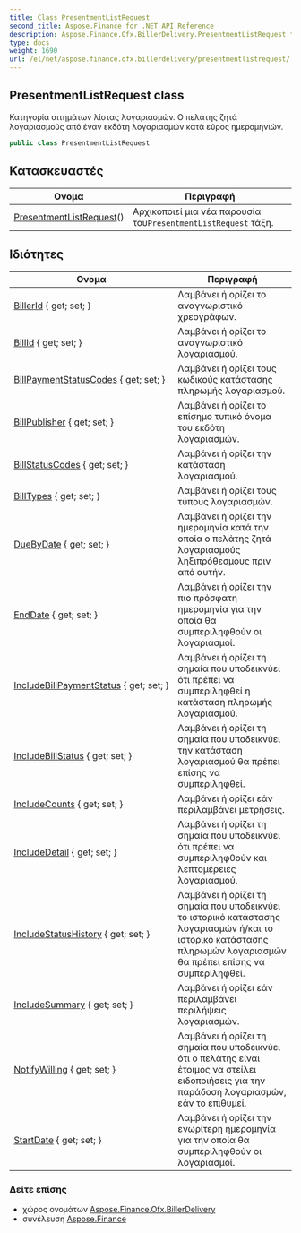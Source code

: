 ```yaml
---
title: Class PresentmentListRequest
second_title: Aspose.Finance for .NET API Reference
description: Aspose.Finance.Ofx.BillerDelivery.PresentmentListRequest τάξη. Κατηγορία αιτημάτων λίστας λογαριασμών. Ο πελάτης ζητά λογαριασμούς από έναν εκδότη λογαριασμών κατά εύρος ημερομηνιών.
type: docs
weight: 1690
url: /el/net/aspose.finance.ofx.billerdelivery/presentmentlistrequest/
---
```

## PresentmentListRequest class

Κατηγορία αιτημάτων λίστας λογαριασμών. Ο πελάτης ζητά λογαριασμούς από έναν εκδότη λογαριασμών κατά εύρος ημερομηνιών.

```csharp
public class PresentmentListRequest
```

## Κατασκευαστές

| Ονομα | Περιγραφή |
| --- | --- |
| [PresentmentListRequest](presentmentlistrequest/)() | Αρχικοποιεί μια νέα παρουσία του`PresentmentListRequest` τάξη. |

## Ιδιότητες

| Ονομα | Περιγραφή |
| --- | --- |
| [BillerId](../../aspose.finance.ofx.billerdelivery/presentmentlistrequest/billerid/) { get; set; } | Λαμβάνει ή ορίζει το αναγνωριστικό χρεογράφων. |
| [BillId](../../aspose.finance.ofx.billerdelivery/presentmentlistrequest/billid/) { get; set; } | Λαμβάνει ή ορίζει το αναγνωριστικό λογαριασμού. |
| [BillPaymentStatusCodes](../../aspose.finance.ofx.billerdelivery/presentmentlistrequest/billpaymentstatuscodes/) { get; set; } | Λαμβάνει ή ορίζει τους κωδικούς κατάστασης πληρωμής λογαριασμού. |
| [BillPublisher](../../aspose.finance.ofx.billerdelivery/presentmentlistrequest/billpublisher/) { get; set; } | Λαμβάνει ή ορίζει το επίσημο τυπικό όνομα του εκδότη λογαριασμών. |
| [BillStatusCodes](../../aspose.finance.ofx.billerdelivery/presentmentlistrequest/billstatuscodes/) { get; set; } | Λαμβάνει ή ορίζει την κατάσταση λογαριασμού. |
| [BillTypes](../../aspose.finance.ofx.billerdelivery/presentmentlistrequest/billtypes/) { get; set; } | Λαμβάνει ή ορίζει τους τύπους λογαριασμών. |
| [DueByDate](../../aspose.finance.ofx.billerdelivery/presentmentlistrequest/duebydate/) { get; set; } | Λαμβάνει ή ορίζει την ημερομηνία κατά την οποία ο πελάτης ζητά λογαριασμούς ληξιπρόθεσμους πριν από αυτήν. |
| [EndDate](../../aspose.finance.ofx.billerdelivery/presentmentlistrequest/enddate/) { get; set; } | Λαμβάνει ή ορίζει την πιο πρόσφατη ημερομηνία για την οποία θα συμπεριληφθούν οι λογαριασμοί. |
| [IncludeBillPaymentStatus](../../aspose.finance.ofx.billerdelivery/presentmentlistrequest/includebillpaymentstatus/) { get; set; } | Λαμβάνει ή ορίζει τη σημαία που υποδεικνύει ότι πρέπει να συμπεριληφθεί η κατάσταση πληρωμής λογαριασμού. |
| [IncludeBillStatus](../../aspose.finance.ofx.billerdelivery/presentmentlistrequest/includebillstatus/) { get; set; } | Λαμβάνει ή ορίζει τη σημαία που υποδεικνύει την κατάσταση λογαριασμού θα πρέπει επίσης να συμπεριληφθεί. |
| [IncludeCounts](../../aspose.finance.ofx.billerdelivery/presentmentlistrequest/includecounts/) { get; set; } | Λαμβάνει ή ορίζει εάν περιλαμβάνει μετρήσεις. |
| [IncludeDetail](../../aspose.finance.ofx.billerdelivery/presentmentlistrequest/includedetail/) { get; set; } | Λαμβάνει ή ορίζει τη σημαία που υποδεικνύει ότι πρέπει να συμπεριληφθούν και λεπτομέρειες λογαριασμού. |
| [IncludeStatusHistory](../../aspose.finance.ofx.billerdelivery/presentmentlistrequest/includestatushistory/) { get; set; } | Λαμβάνει ή ορίζει τη σημαία που υποδεικνύει το ιστορικό κατάστασης λογαριασμών ή/και το ιστορικό κατάστασης πληρωμών λογαριασμών θα πρέπει επίσης να συμπεριληφθεί. |
| [IncludeSummary](../../aspose.finance.ofx.billerdelivery/presentmentlistrequest/includesummary/) { get; set; } | Λαμβάνει ή ορίζει εάν περιλαμβάνει περιλήψεις λογαριασμών. |
| [NotifyWilling](../../aspose.finance.ofx.billerdelivery/presentmentlistrequest/notifywilling/) { get; set; } | Λαμβάνει ή ορίζει τη σημαία που υποδεικνύει ότι ο πελάτης είναι έτοιμος να στείλει ειδοποιήσεις για την παράδοση λογαριασμών, εάν το επιθυμεί. |
| [StartDate](../../aspose.finance.ofx.billerdelivery/presentmentlistrequest/startdate/) { get; set; } | Λαμβάνει ή ορίζει την ενωρίτερη ημερομηνία για την οποία θα συμπεριληφθούν οι λογαριασμοί. |

### Δείτε επίσης

* χώρος ονομάτων [Aspose.Finance.Ofx.BillerDelivery](../../aspose.finance.ofx.billerdelivery/)
* συνέλευση [Aspose.Finance](../../)


